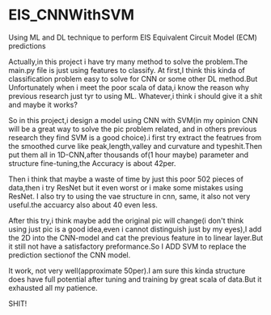 # EIS_CNNWithSVM

Using ML and DL technique to perform EIS Equivalent Circuit Model (ECM) predictions

Actually,in this project i have try many method to solve the problem.The main.py file is just using features to classify.
At first,I think  this kinda of classification problem easy to solve for CNN or some other DL method.But Unfortunately when i meet the poor scala of data,i know the reason why previous research just tyr to using ML.
Whatever,i think i should give it a shit and maybe it works?

So in this project,i design a model using CNN with SVM(in my opinion CNN will be a great way to solve the pic problem related, and in others previous research they find SVM is a good choice).i first try extract the featrues from the smoothed curve like peak,length,valley and curvature and typeshit.Then put them all in 1D-CNN,after thousands of(1 hour maybe) parameter and structure fine-tuning,the Accuracy is about 42per.

Then i think that maybe a waste of time by just this poor 502 pieces of data,then i try ResNet but it even worst or i make some mistakes using ResNet.
I also try to using the vae structure in cnn, same, it also not very useful.the accuarcy also about 40 even less.

After this try,i think maybe add the original pic will change(i don't think using just pic is a good idea,even i cannot distinguish just by my eyes),I add the 2D into the CNN-model and cat the previous feature in to linear layer.But it still not have a satisfactory preformance.So I ADD SVM to replace the prediction sectionof the CNN model.

It work, not very well(approximate 50per).I am sure this kinda structure does have full potential after tuning and training by great scala of data.But it exhausted all my patience.

SHIT!
